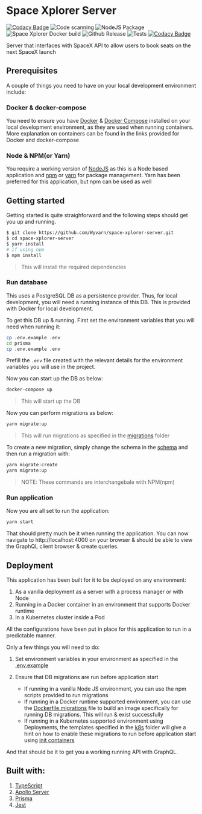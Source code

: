 # Space Xplorer Server

[![Codacy Badge](https://api.codacy.com/project/badge/Grade/8f2d9d6aca7243af8bea52f0db936e32)](https://app.codacy.com/gh/Wyvarn/space-xplorer-server?utm_source=github.com&utm_medium=referral&utm_content=Wyvarn/space-xplorer-server&utm_campaign=Badge_Grade_Settings)
![Code scanning](https://github.com/Wyvarn/space-xplorer-server/workflows/Code%20scanning/badge.svg)
![NodeJS Package](https://github.com/Wyvarn/space-xplorer-server/workflows/NodeJS%20Package/badge.svg)
![Space Xplorer Docker build](https://github.com/Wyvarn/space-xplorer-server/workflows/Space%20Xplorer%20Docker%20build/badge.svg)
![Github Release](https://github.com/Wyvarn/space-xplorer-server/workflows/Github%20Release/badge.svg)
![Tests](https://github.com/Wyvarn/space-xplorer-server/workflows/Tests/badge.svg)
[![Codacy Badge](https://app.codacy.com/project/badge/Coverage/a54ebeacedd24de8b063f9c0041178db)](https://www.codacy.com/gh/Wyvarn/space-xplorer-server?utm_source=github.com&utm_medium=referral&utm_content=Wyvarn/space-xplorer-server&utm_campaign=Badge_Coverage)

Server that interfaces with SpaceX API to allow users to book seats on the next SpaceX launch

## Prerequisites

A couple of things you need to have on your local development environment include:

### Docker & docker-compose

You need to ensure you have [Docker](https://www.docker.com/) & [Docker Compose](https://docs.docker.com/compose/) installed on your local development environment, as they are used when running containers. More explanation on containers can be found in the links provided for Docker and docker-compose

### Node & NPM(or Yarn)

You require a working version of [NodeJS](https://nodejs.org/) as this is a Node based application and [npm](https://www.npmjs.com/) or [yarn](https://yarnpkg.com/) for package management. Yarn has been preferred for this application, but npm can be used as well

## Getting started

Getting started is quite straighforward and the following steps should get you up and running. 

``` bash
$ git clone https://github.com/Wyvarn/space-xplorer-server.git
$ cd space-xplorer-server
$ yarn install
# if using npm
$ npm install
```
> This will install the required dependencies

### Run database

This uses a PostgreSQL DB as a persistence provider. Thus, for local development, you will need a running instance of this DB. This is provided with Docker for local development.

To get this DB up & running. First set the environment variables that you will need when running it:

``` bash
cp .env.example .env
cd prisma
cp .env.example .env
```

Prefill the `.env` file created with the relevant details for the environment variables you will use in the project. 

Now you can start up the DB as below:

``` bash
docker-compose up
```

> This will start up the DB

Now you can perform migrations as below:


```bash
yarn migrate:up
```

> This will run migrations as specified in the [migrations](./prisma/migrations) folder

To create a new migration, simply change the schema in the [schema](./prisma/schema.prisma) and then run a migration with:

``` bash
yarn migrate:create
yarn migrate:up
```

> NOTE: These commands are interchangebale with NPM(npm)

### Run application

Now you are all set to run the application:

``` bash
yarn start
```

That should pretty much be it when running the application. You can now navigate to http://localhost:4000 on your browser & should be able to
view the GraphQL client browser & create queries.

## Deployment

This application has been built for it to be deployed on any environment:

1. As a vanilla deployment as a server with a process manager or with Node
2. Running in a Docker container in an environment that supports Docker runtime
3. In a Kubernetes cluster inside a Pod

All the configurations have been put in place for this application to run in a predictable manner.

Only a few things you will need to do:

1. Set environment variables in your environment as specified in the [.env.example](./.env.example)
2. Ensure that DB migrations are run before application start
   
   + If running in a vanilla Node JS environment, you can use the npm scripts provided to run migrations
   + If running in a Docker runtime supported environment, you can use the [Dockerfile.migrations](./Dockerfile.migrations) file to build an image specifically for running DB migrations. This will run & exist successfully
   + If running in a Kubernetes supported environment using Deployments, the templates specified in the [k8s](./k8s) folder will give a hint on how to enable these migrations to run before application start using [init containers](https://kubernetes.io/docs/concepts/workloads/pods/init-containers/)

And that should be it to get you a working running API with GraphQL.

## Built with:

1. [TypeScript](https://www.typescriptlang.org/)
2. [Apollo Server](https://www.apollographql.com/)
3. [Prisma](https://www.prisma.io/)
4. [Jest](https://jestjs.io/)
